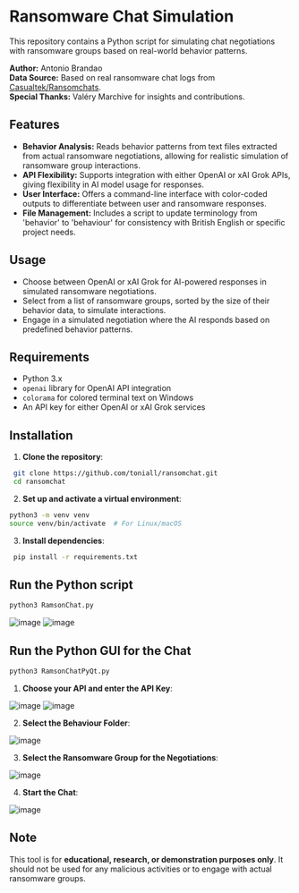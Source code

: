 # Ransomware Chat Simulation

This repository contains a Python script for simulating chat negotiations with ransomware groups based on real-world behavior patterns.

**Author:** Antonio Brandao  
**Data Source:** Based on real ransomware chat logs from [Casualtek/Ransomchats](https://github.com/Casualtek/Ransomchats/tree/main).  
**Special Thanks:** Valéry Marchive for insights and contributions.

## Features

- **Behavior Analysis:** Reads behavior patterns from text files extracted from actual ransomware negotiations, allowing for realistic simulation of ransomware group interactions.
- **API Flexibility:** Supports integration with either OpenAI or xAI Grok APIs, giving flexibility in AI model usage for responses.
- **User Interface:** Offers a command-line interface with color-coded outputs to differentiate between user and ransomware responses.
- **File Management:** Includes a script to update terminology from 'behavior' to 'behaviour' for consistency with British English or specific project needs.

## Usage

- Choose between OpenAI or xAI Grok for AI-powered responses in simulated ransomware negotiations.
- Select from a list of ransomware groups, sorted by the size of their behavior data, to simulate interactions.
- Engage in a simulated negotiation where the AI responds based on predefined behavior patterns.

## Requirements

- Python 3.x
- `openai` library for OpenAI API integration
- `colorama` for colored terminal text on Windows
- An API key for either OpenAI or xAI Grok services

## Installation

1. **Clone the repository**:
  ```bash
   git clone https://github.com/toniall/ransomchat.git
   cd ransomchat
  ```
  
2. **Set up and activate a virtual environment**:
  ```bash
  python3 -m venv venv
  source venv/bin/activate  # For Linux/macOS
  ```

3. **Install dependencies**:
 ```bash 
  pip install -r requirements.txt
  ```

## Run the Python script
  ```bash
  python3 RamsonChat.py
  ```

![image](https://github.com/user-attachments/assets/6fa23a4f-14fd-4333-b18f-dcc6e053bc62)
![image](https://github.com/user-attachments/assets/e1e147ad-b6eb-4763-a5bb-6fc51002ec07)

## Run the Python GUI for the Chat
  ```bash
  python3 RamsonChatPyQt.py
  ```
1. **Choose your API and enter the API Key**:

![image](https://github.com/user-attachments/assets/88e5d7b2-183a-49be-a60a-1b79b5ef7b50)
![image](https://github.com/user-attachments/assets/f249b896-f308-477c-91e7-c74ba1da126f)

2. **Select the Behaviour Folder**:

![image](https://github.com/user-attachments/assets/88d4d5d8-390d-4f64-9941-d60aef633b90)

3. **Select the Ransomware Group for the Negotiations**:

![image](https://github.com/user-attachments/assets/40fdfba6-602e-4aa9-9d5c-cede10c042b7)

4. **Start the Chat**:

![image](https://github.com/user-attachments/assets/992630f2-109a-499c-acd2-e2d0d98d1837)

## Note

This tool is for **educational, research, or demonstration purposes only**. It should not be used for any malicious activities or to engage with actual ransomware groups.

